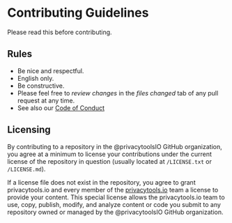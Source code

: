 # Contributing Guidelines

Please read this before contributing.

## Rules

- Be nice and respectful.
- English only.
- Be constructive.
- Please feel free to *review changes* in the *files changed* tab of any pull request at any time.
- See also our [Code of Conduct](https://github.com/privacytoolsIO/.github/blob/master/CODE_OF_CONDUCT.md)

## Licensing

By contributing to a repository in the @privacytoolsIO GitHub organization, you agree at a minimum to license your contributions under the current license of the repository in question (usually located at `/LICENSE.txt` or `/LICENSE.md`).

If a license file does not exist in the repository, you agree to grant privacytools.io and every member of the [privacytools.io](https://github.com/orgs/privacytools/people) team a license to provide your content. This special license allows the privacytools.io team to use, copy, publish, modify, and analyze content or code you submit to any repository owned or managed by the @privacytoolsIO GitHub organization.

